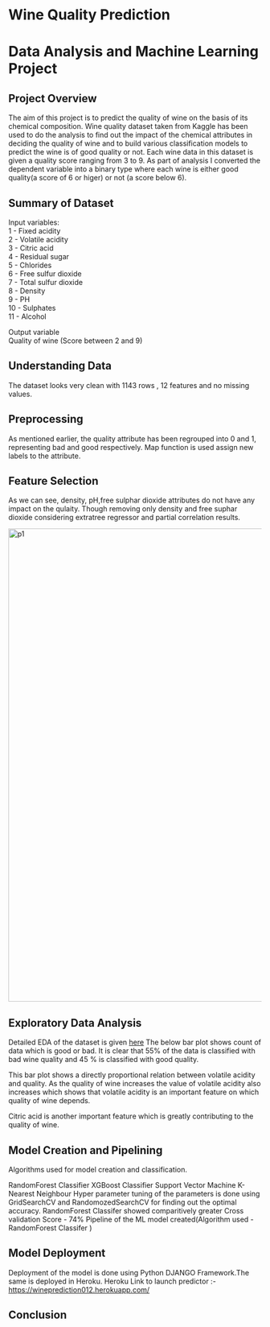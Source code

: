 # Wine Quality Prediction
# Data Analysis and Machine Learning Project


## Project Overview
The aim of this project is to predict the quality of wine on the basis of its chemical composition. Wine quality dataset taken from Kaggle has been used to do the analysis to find out the impact of the chemical attributes in deciding  the quality of wine and to build various classification models to predict the wine is of good quality or not. 
Each wine data in this dataset is given a quality score ranging from 3 to 9. As part of analysis I converted the dependent variable into a binary type where each wine is either good quality(a score of 6 or higer) or not (a score below 6).
## Summary of Dataset 
Input variables:  
1 - Fixed acidity  
2 - Volatile acidity  
3 - Citric acid  
4 - Residual sugar  
5 - Chlorides  
6 - Free sulfur dioxide  
7 - Total sulfur dioxide  
8 - Density  
9 - PH  
10 - Sulphates  
11 - Alcohol   

Output variable   
Quality of wine (Score between 2 and 9)

## Understanding Data
The dataset looks very clean with 1143 rows , 12 features and no missing values.
## Preprocessing
As mentioned earlier, the quality attribute has been regrouped into 0 and 1, representing bad and good respectively. Map function is used assign new labels to the attribute.
## Feature Selection
As we can see, density, pH,free sulphar dioxide attributes do not have any impact on the qulaity. Though removing only density and free suphar dioxide considering extratree regressor and partial correlation results.

<img width="940" alt="p1" src="https://user-images.githubusercontent.com/82373435/130103992-62f7f019-eb82-4c23-a1af-8c7434fdab42.png">






## Exploratory Data Analysis
Detailed EDA of the dataset is given [here](/WineQualityPrediction.ipynb)
The below bar plot shows count of data which is good or bad. It is clear that 55% of the data is classified with bad wine quality and 45 % is classified with good quality.




This bar plot shows a directly proportional relation between volatile acidity and quality. As the quality of wine increases the value of volatile acidity also increases which shows that volatile acidity is an important feature on which quality of wine depends.





Citric acid is another important feature which is greatly contributing to the quality of wine.

## Model Creation and Pipelining
Algorithms used for model creation and classification.

RandomForest Classifier
XGBoost Classifier
Support Vector Machine
K- Nearest Neighbour
Hyper parameter tuning of the parameters is done using GridSearchCV and RandomozedSearchCV for finding out the optimal accuracy.
RandomForest Classifer showed comparitively greater Cross validation Score - 74%
Pipeline of the ML model created(Algorithm used - RandomForest Classifer )

## Model Deployment 
Deployment of the model is done using Python DJANGO Framework.The same is deployed in Heroku.
Heroku Link to launch predictor :-  https://wineprediction012.herokuapp.com/

## Conclusion 










